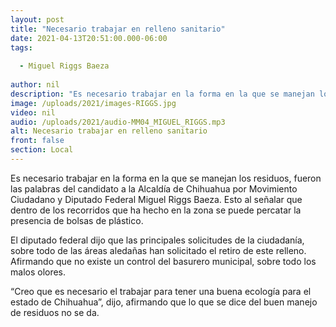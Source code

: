 ```yaml
---
layout: post
title: "Necesario trabajar en relleno sanitario"
date: 2021-04-13T20:51:00.000-06:00
tags:
  
  - Miguel Riggs Baeza
  
author: nil
description: "Es necesario trabajar en la forma en la que se manejan los residuos."
image: /uploads/2021/images-RIGGS.jpg
video: nil
audio: /uploads/2021/audio-MM04_MIGUEL_RIGGS.mp3
alt: Necesario trabajar en relleno sanitario
front: false
section: Local
---
```


Es necesario trabajar en la forma en la que se manejan los residuos, fueron las palabras del candidato a la Alcaldía de Chihuahua por Movimiento Ciudadano y Diputado Federal Miguel Riggs Baeza. Esto al señalar que dentro de los recorridos que ha hecho en la zona se puede percatar la presencia de bolsas de plástico.

El diputado federal dijo que las principales solicitudes de la ciudadanía, sobre todo de las áreas aledañas han solicitado el retiro de este relleno. Afirmando que no existe un control del basurero municipal, sobre todo los malos olores.

“Creo que es necesario el trabajar para tener una buena ecología para el estado de Chihuahua”, dijo, afirmando que lo que se dice del buen manejo de residuos no se da.
